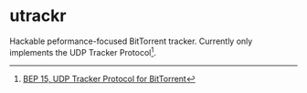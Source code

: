 # utrackr
Hackable peformance-focused BitTorrent tracker. Currently only implements the UDP Tracker Protocol[^1].

[^1]: [BEP 15, UDP Tracker Protocol for BitTorrent](https://www.bittorrent.org/beps/bep_0015.html)
[^2]: [BEP 41, UDP Tracker Protocol Extensions](https://www.bittorrent.org/beps/bep_0041.html)

